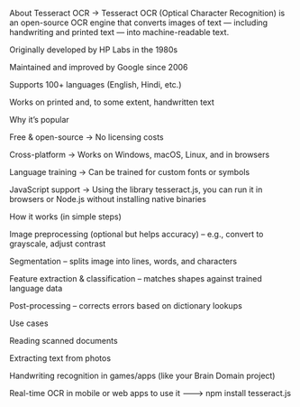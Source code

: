 About Tesseract OCR -> 
Tesseract OCR (Optical Character Recognition) is an open-source OCR engine that converts images of text — including handwriting and printed text — into machine-readable text.

Originally developed by HP Labs in the 1980s

Maintained and improved by Google since 2006

Supports 100+ languages (English, Hindi, etc.)

Works on printed and, to some extent, handwritten text

Why it’s popular

Free & open-source → No licensing costs

Cross-platform → Works on Windows, macOS, Linux, and in browsers

Language training → Can be trained for custom fonts or symbols

JavaScript support → Using the library tesseract.js, you can run it in browsers or Node.js without installing native binaries

How it works (in simple steps)

Image preprocessing (optional but helps accuracy) – e.g., convert to grayscale, adjust contrast

Segmentation – splits image into lines, words, and characters

Feature extraction & classification – matches shapes against trained language data

Post-processing – corrects errors based on dictionary lookups

Use cases

Reading scanned documents

Extracting text from photos

Handwriting recognition in games/apps (like your Brain Domain project)

Real-time OCR in mobile or web apps
to use it  ---> npm install tesseract.js
